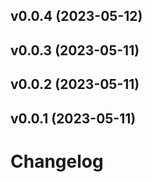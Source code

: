 ## v0.0.4 (2023-05-12)


## v0.0.3 (2023-05-11)


## v0.0.2 (2023-05-11)


## v0.0.1 (2023-05-11)


# Changelog

